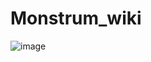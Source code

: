 # Monstrum_wiki
![image](https://github.com/user-attachments/assets/d40d3d43-01c9-4abf-b32f-3f8a1fd8fc5c)
